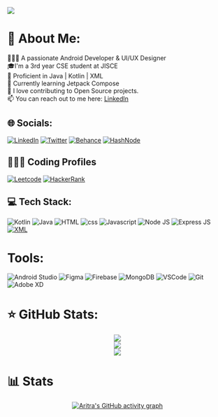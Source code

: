 <p>
   <img src="https://user-images.githubusercontent.com/80090908/178961128-15f46b9c-7fe5-465b-8379-8448b6029e0a.png"/>
 </p>

# 💫 About Me:
👨🏽‍💻 A passionate Android Developer & UI/UX Designer<br> 🎓I'm a 3rd year CSE student at JISCE<br>🏹 Proficient in Java | Kotlin | XML<br>🌱 Currently learning Jetpack Compose <br>🚀 I love contributing to Open Source projects.<br>📫 You can reach out to me here: [LinkedIn](https://www.linkedin.com/in/aritra-das-/)<br>


## 🌐 Socials:
[![LinkedIn](https://img.shields.io/badge/LinkedIn-0077B5?style=for-the-badge&logo=linkedin&logoColor=white)](https://www.linkedin.com/in/aritra-das-/) [![Twitter](https://img.shields.io/badge/Twitter-1DA1F2?style=for-the-badge&logo=twitter&logoColor=white)](https://twitter.com/aritratech) [![Behance](https://img.shields.io/badge/Behance-0054F7?style=for-the-badge&logo=behance&logoColor=white)](https://www.behance.net/aritradas8) [![HashNode](https://img.shields.io/badge/Hashnode-2962FF?style=for-the-badge&logo=hashnode&logoColor=white)](https://aritradas.hashnode.dev/)


## 👨🏻‍💻 Coding Profiles

[![Leetcode](https://img.shields.io/badge/-LeetCode-FFA116?style=for-the-badge&logo=LeetCode&logoColor=black)](https://leetcode.com/aritrarick/)
[![HackerRank](https://img.shields.io/badge/-Hackerrank-2EC866?style=for-the-badge&logo=HackerRank&logoColor=white)](https://www.hackerrank.com/aritrarick2002)


## 💻 Tech Stack:
![Kotlin](https://img.shields.io/badge/kotlin-%230095D5.svg?style=for-the-badge&logo=kotlin&logoColor=white) ![Java](https://img.shields.io/badge/java-%23ED8B00.svg?style=for-the-badge&logo=java&logoColor=white) ![HTML](https://img.shields.io/badge/HTML5-E34F26?style=for-the-badge&logo=html5&logoColor=white) ![css](https://img.shields.io/badge/CSS3-1572B6?style=for-the-badge&logo=css3&logoColor=white) ![Javascript](https://img.shields.io/badge/JavaScript-323330?style=for-the-badge&logo=javascript&logoColor=F7DF1E) ![Node JS](https://img.shields.io/badge/Node.js-339933?style=for-the-badge&logo=nodedotjs&logoColor=white) ![Express JS](https://img.shields.io/badge/Express.js-000000?style=for-the-badge&logo=express&logoColor=white) <a href='https://github.com/binayshaw7777' target="_blank"><img alt='XML' src='https://img.shields.io/badge/XML-100000?style=for-the-badge&logo=XML&logoColor=00B3FF&labelColor=00B3FF&color=00B3FF'/></a>

# Tools:
![Android Studio](https://img.shields.io/badge/Android_Studio-3DDC84?style=for-the-badge&logo=android-studio&logoColor=white) ![Figma](https://img.shields.io/badge/figma-%23F24E1E.svg?style=for-the-badge&logo=figma&logoColor=white) ![Firebase](https://img.shields.io/badge/firebase-%23039BE5.svg?style=for-the-badge&logo=firebase) ![MongoDB](https://img.shields.io/badge/MongoDB-4EA94B?style=for-the-badge&logo=mongodb&logoColor=white) ![VSCode](https://img.shields.io/badge/VSCode-0078D4?style=for-the-badge&logo=visual%20studio%20code&logoColor=white) ![Git](https://img.shields.io/badge/GIT-E44C30?style=for-the-badge&logo=git&logoColor=white) ![Adobe XD](https://img.shields.io/badge/Adobe%20XD-470137?style=for-the-badge&logo=Adobe%20XD&logoColor=#FF61F6)

# ⭐ GitHub Stats:
<div align="center" width=100%>

![](https://github-readme-stats.vercel.app/api?username=aritra-tech&theme=prussian&hide_border=true&include_all_commits=true&count_private=false)<br/>
![](https://github-readme-streak-stats.herokuapp.com/?user=aritra-tech&theme=prussian&hide_border=true)<br/>
![](https://github-readme-stats.vercel.app/api/top-langs/?username=aritra-tech&theme=prussian&hide_border=true&include_all_commits=true&count_private=false&layout=compact)

</div>

 

# 📊 Stats 
<div align="center">

[![Aritra's GitHub activity graph](https://activity-graph.herokuapp.com/graph?username=aritra-tech&theme=xcode)](https://github.com/aritra-tech) <br>

</div>


